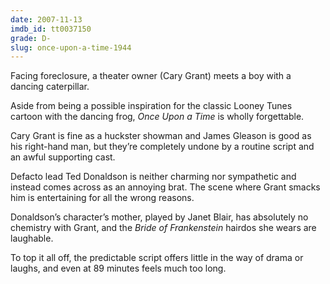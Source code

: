 ```yaml
---
date: 2007-11-13
imdb_id: tt0037150
grade: D-
slug: once-upon-a-time-1944
---
```


Facing foreclosure, a theater owner (Cary Grant) meets a boy with a dancing caterpillar.

Aside from being a possible inspiration for the classic Looney Tunes cartoon with the dancing frog, _Once Upon a Time_ is wholly forgettable.

Cary Grant is fine as a huckster showman and James Gleason is good as his right-hand man, but they’re completely undone by a routine script and an awful supporting cast.

Defacto lead Ted Donaldson is neither charming nor sympathetic and instead comes across as an annoying brat. The scene where Grant smacks him is entertaining for all the wrong reasons.

Donaldson’s character’s mother, played by Janet Blair, has absolutely no chemistry with Grant, and the <span data-imdb-id="tt0026138">_Bride of Frankenstein_</span> hairdos she wears are laughable.

To top it all off, the predictable script offers little in the way of drama or laughs, and even at 89 minutes feels much too long.
